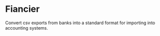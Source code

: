 # Fiancier

Convert csv exports from banks into a standard format for 
importing into accounting systems.
